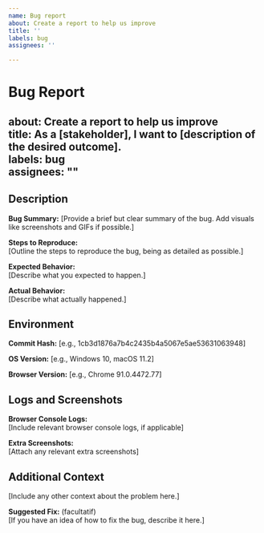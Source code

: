 ```yaml
---
name: Bug report
about: Create a report to help us improve
title: ''
labels: bug
assignees: ''

---
```


Bug Report
==========

about: Create a report to help us improve  
title: As a [stakeholder], I want to [description of the desired outcome].  
labels: bug  
assignees: ""  
---

## Description  

**Bug Summary:** [Provide a brief but clear summary of the bug. Add visuals  
like screenshots and GIFs if possible.]  

**Steps to Reproduce:**  
[Outline the steps to reproduce the bug, being as detailed as possible.]  

**Expected Behavior:**  
[Describe what you expected to happen.]  

**Actual Behavior:**  
[Describe what actually happened.]  

## Environment  

**Commit Hash:** [e.g., 1cb3d1876a7b4c2435b4a5067e5ae53631063948]  

**OS Version:** [e.g., Windows 10, macOS 11.2]  

**Browser Version:** [e.g., Chrome 91.0.4472.77]  

## Logs and Screenshots  

**Browser Console Logs:**  
[Include relevant browser console logs, if applicable]  

**Extra Screenshots:**  
[Attach any relevant extra screenshots]  

## Additional Context  

[Include any other context about the problem here.]  

**Suggested Fix:** (facultatif)  
[If you have an idea of how to fix the bug, describe it here.]
